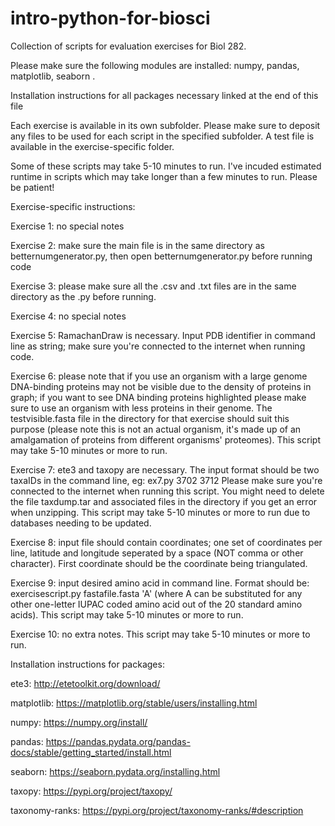 # intro-python-for-biosci
Collection of scripts for evaluation exercises for Biol 282.

Please make sure the following modules are installed: numpy, pandas, matplotlib, seaborn .

Installation instructions for all packages necessary linked at the end of this file 

Each exercise is available in its own subfolder. Please make sure to deposit any files to be used for each script in the specified subfolder. A test file is available in the exercise-specific folder. 

Some of these scripts may take 5-10 minutes to run. I've incuded estimated runtime in scripts which may take longer than a few minutes to run. Please be patient!

Exercise-specific instructions:

Exercise 1: no special notes

Exercise 2: make sure the main file is in the same directory as betternumgenerator.py, then  open betternumgenerator.py before running code

Exercise 3: please make sure all the .csv and .txt files are in the same directory as the .py before running.

Exercise 4: no special notes

Exercise 5: RamachanDraw is necessary. Input PDB identifier in command line as string; make sure you're connected to the internet when running code.

Exercise 6: please note that if you use an organism with a large genome DNA-binding proteins may not be visible due to the density of proteins in graph; if you want to see DNA binding proteins highlighted please make sure to use an organism with less proteins in their genome. The testvisible.fasta file in the directory for that exercise should suit this purpose (please note this is not an actual organism, it's made up of an amalgamation of proteins from different organisms' proteomes).  This script may take 5-10 minutes or more to run.

Exercise 7: ete3 and taxopy are necessary.
The input format should be two taxaIDs in the command line, eg: ex7.py 3702 3712
Please make sure you're connected to the internet when running this script. You might need to delete the file taxdump.tar and associated files in the directory if you get an error when unzipping. 
This script may take 5-10 minutes or more to run due to databases needing to be updated.

Exercise 8: input file should contain coordinates; one set of coordinates per line, latitude and longitude seperated by a space (NOT comma or other character). First coordinate should be the coordinate being triangulated.

Exercise 9: input desired amino acid in command line. Format should be: exercisescript.py fastafile.fasta 'A' (where A can be substituted for any other one-letter IUPAC coded amino acid out of the 20 standard amino acids). This script may take 5-10 minutes or more to run.

Exercise 10: no extra notes. This script may take 5-10 minutes or more to run.

Installation instructions for packages:

ete3: http://etetoolkit.org/download/

matplotlib: https://matplotlib.org/stable/users/installing.html

numpy: https://numpy.org/install/

pandas: https://pandas.pydata.org/pandas-docs/stable/getting_started/install.html

seaborn: https://seaborn.pydata.org/installing.html

taxopy: https://pypi.org/project/taxopy/

taxonomy-ranks: https://pypi.org/project/taxonomy-ranks/#description
